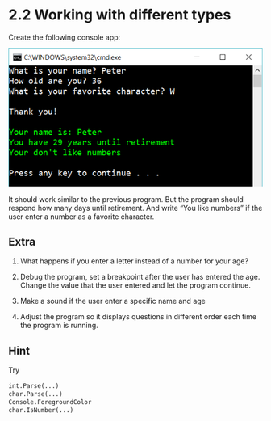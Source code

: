 ﻿# 2.2 Working with different types

Create the following console app:

![File2](Images/file2.png)

It should work similar to the previous program. But the program should respond how many days until retirement. And write “You like numbers” if the user enter a number as a favorite character.

## Extra

1. What happens if you enter a letter instead of a number for your age?

2. Debug the program, set a breakpoint after the user has entered the age. Change the value that the user entered and let the program continue.

3. Make a sound if the user enter a specific name and age

4. Adjust the program so it displays questions in different order each time the program is running.

## Hint

Try

    int.Parse(...)
    char.Parse(...)
    Console.ForegroundColor
    char.IsNumber(...)
